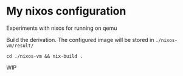 # My nixos configuration

Experiments with nixos for running on qemu

Build the derivation. The configured image will be stored in `./nixos-vm/result/`

```
cd ./nixos-vm && nix-build .
```

WIP
